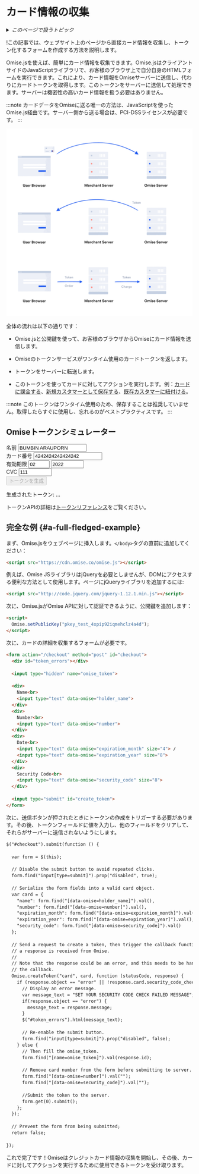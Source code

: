 ---
---
# カード情報の収集
<details>
  <summary><em>このページで扱うトピック</em></summary>

- [完全な例](#a-full-fledged-example)

</details>

!この記事では、ウェブサイト上のページから直接カード情報を収集し、トークン化するフォームを作成する方法を説明します。

Omise.jsを使えば、簡単にカード情報を収集できます。Omise.jsはクライアントサイドのJavaScriptライブラリで、お客様のブラウザ上で自分自身のHTMLフォームを実行できます。これにより、カード情報をOmiseサーバーに送信し、代わりにカードトークンを取得します。このトークンをサーバーに送信して処理できます。サーバーは機密性の高いカード情報を扱う必要はありません。

:::note
カードデータをOmiseに送る唯一の方法は、JavaScriptを使ったOmise.js経由です。サーバー側から送る場合は、PCI-DSSライセンスが必要です。
:::

![small_token](/img/small_token@2x.jpg)

全体の流れは以下の通りです：

- Omise.jsと公開鍵を使って、お客様のブラウザからOmiseにカード情報を送信します。

- Omiseのトークンサービスがワンタイム使用のカードトークンを返します。

- トークンをサーバーに転送します。

- このトークンを使ってカードに対してアクションを実行します。例：[カードに課金する](/charges-api#create-a-charge)、[新規カスタマーとして保存する](/customers-api#create-a-customer)、[既存カスタマーに紐付ける](/customers-api#update-a-customer)。

:::note
このトークンはワンタイム使用のため、保存することは推奨していません。取得したらすぐに使用し、忘れるのがベストプラクティスです。
:::

## Omiseトークンシミュレーター

<div className="card-block">
    <form
      action="/checkout"
      method="post"
      id="checkout"
      className="card-form"
      data-gtm-form-interact-id="0"
      style={{ opacity: 1 }}
    >
      <input type="hidden" name="omise_token" />
      <div className="row">
        <label>名前</label>
        <input type="text" data-omise="holder_name" value="BUMBIN ARAUPORN" data-gtm-form-interact-field-id="0" />
      </div>
      <div className="row">
        <label>カード番号</label>
        <input type="text" data-omise="number" value="4242424242424242" />
      </div>
      <div className="row">
        <label>有効期限</label>
        <input type="text" data-omise="expiration_month" size="4" value="02" />
        <input type="text" data-omise="expiration_year" size="8" value="2022" />
      </div>
      <div className="row">
        <label>CVC</label>
        <input type="text" data-omise="security_code" size="8" value="111" />
      </div>
      <div className="row card-form-submit-row">
        <input type="submit" id="create_token" value="トークンを生成" className="PrimaryButton" disabled />
      </div>
    </form>
</div>

生成されたトークン: ...

トークンAPIの詳細は[トークンリファレンス](/tokens-api)をご覧ください。

## 完全な例 {#a-full-fledged-example}

まず、Omise.jsをウェブページに挿入します。`</body>`タグの直前に追加してください：

```html
<script src="https://cdn.omise.co/omise.js"></script>
```
例えば、Omise JSライブラリはjQueryを必要としませんが、DOMにアクセスする便利な方法として使用します。ページにjQueryライブラリを追加するには:

```html
<script src="http://code.jquery.com/jquery-1.12.1.min.js"></script>
```
次に、Omise.jsがOmise APIに対して認証できるように、公開鍵を追加します：

```html
<script>
  Omise.setPublicKey("pkey_test_4xpip92iqmehclz4a4d");
</script>
```

次に、カードの詳細を収集するフォームが必要です。

```html
<form action="/checkout" method="post" id="checkout">
  <div id="token_errors"></div>

  <input type="hidden" name="omise_token">

  <div>
    Name<br>
    <input type="text" data-omise="holder_name">
  </div>
  <div>
    Number<br>
    <input type="text" data-omise="number">
  </div>
  <div>
    Date<br>
    <input type="text" data-omise="expiration_month" size="4"> /
    <input type="text" data-omise="expiration_year" size="8">
  </div>
  <div>
    Security Code<br>
    <input type="text" data-omise="security_code" size="8">
  </div>

  <input type="submit" id="create_token">
</form>
```

次に、送信ボタンが押されたときにトークンの作成をトリガーする必要があります。その後、トークンフィールドに値を入力し、他のフィールドをクリアして、それらがサーバーに送信されないようにします。

```html
$("#checkout").submit(function () {

  var form = $(this);

  // Disable the submit button to avoid repeated clicks.
  form.find("input[type=submit]").prop("disabled", true);

  // Serialize the form fields into a valid card object.
  var card = {
    "name": form.find("[data-omise=holder_name]").val(),
    "number": form.find("[data-omise=number]").val(),
    "expiration_month": form.find("[data-omise=expiration_month]").val(),
    "expiration_year": form.find("[data-omise=expiration_year]").val(),
    "security_code": form.find("[data-omise=security_code]").val()
  };

  // Send a request to create a token, then trigger the callback function once
  // a response is received from Omise.
  //
  // Note that the response could be an error, and this needs to be handled within
  // the callback.
  Omise.createToken("card", card, function (statusCode, response) {
    if (response.object == "error" || !response.card.security_code_check) {
      // Display an error message.
      var message_text = "SET YOUR SECURITY CODE CHECK FAILED MESSAGE";
      if(response.object == "error") {
        message_text = response.message;
      }
      $("#token_errors").html(message_text);

      // Re-enable the submit button.
      form.find("input[type=submit]").prop("disabled", false);
    } else {
      // Then fill the omise_token.
      form.find("[name=omise_token]").val(response.id);

      // Remove card number from the form before submitting to server.
      form.find("[data-omise=number]").val("");
      form.find("[data-omise=security_code]").val("");

      //Submit the token to the server.
      form.get(0).submit();
    };
  });

  // Prevent the form from being submitted;
  return false;

});
```
これで完了です！Omiseはクレジットカード情報の収集を開始し、その後、カードに対してアクションを実行するために使用できるトークンを受け取ります。
